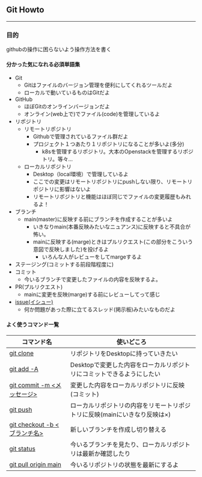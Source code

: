 ## Git Howto
---
### 目的
githubの操作に困らないよう操作方法を書く

#### 分かった気になれる必須単語集
- Git
  - Gitはファイルのバージョン管理を便利にしてくれるツールだよ
  - ローカルで動いているものはGitだよ
- GitHub
  - ほぼGitのオンラインバージョンだよ
  - オンライン(web上で)でファイル(code)を管理しているよ
- リポジトリ
  - リモートリポジトリ
    - Githubで管理されているファイル群だよ
    - プロジェクト１つあたり１リポジトリになることが多いよ(多分)
      - k8sを管理するリポジトリ。大本のOpenstackを管理するリポジトリ。等々... 
  - ローカルリポジトリ
    - Desktop（local環境）で管理しているよ
    - ここでの変更はリモートリポジトリにpushしない限り、リモートリポジトリに影響はないよ
    - リモートリポジトリと機能はほぼ同じでファイルの変更履歴もみれるよ！
- ブランチ
  - main(master)に反映する前にブランチを作成することが多いよ
    - いきなりmain(本番反映みたいなニュアンス)に反映すると不具合が怖い。
    - mainに反映する(marge)ときはプルリクエスト(この部分をこういう意図で反映しました)を投げるよ
      - いろんな人がレビューをしてmargeするよ 
- ステージング(コミットする前段階程度に)
- コミット
  - 今いるブランチで変更したファイルの内容を反映するよ。
- PR(プルリクエスト)
  - mainに変更を反映(marge)する前にレビューしてって感じ
- [issue(イシュー)](https://github.com/GitEngHar/GrowTheLatestTechnorogy/issues)
  - 何か問題があった際に立てるスレッド(掲示板)みたいなものだよ


#### よく使うコマンド一覧

| コマンド名  | 使いどころ |
| ------------- | ------------- |
| [git clone <https url>](https://codelikes.com/git-clone/#:~:text=%23%20%2D%2D%2D%20%E7%9C%81%E7%95%A5%20%2D%2D%2D-,Github%E3%81%AE%E3%83%AA%E3%83%9D%E3%82%B8%E3%83%88%E3%83%AA%E3%81%8B%E3%82%89%E3%82%BD%E3%83%BC%E3%82%B9%E3%82%B3%E3%83%BC%E3%83%89%E3%82%92%E3%83%80%E3%82%A6%E3%83%B3%E3%83%AD%E3%83%BC%E3%83%89%E3%81%97%E3%81%A6%E3%81%BF%E3%82%88%E3%81%86,-%E5%AE%9F%E9%9A%9B%E3%81%ABGithub)  | リポジトリをDesktopに持っていきたい  |
| [git add -A](https://qiita.com/TaaaZyyy/items/b2b68aec99789374a204#:~:text=%E3%81%99%E3%81%B9%E3%81%A6%E3%81%AE%20untracked%20%E3%81%A8%E3%81%99%E3%81%B9%E3%81%A6%E3%81%AE%20modified%20%E3%82%92%20staged%20%E3%81%AB%E3%81%99%E3%82%8B%20(%2D%2Dall))  | Desktopで変更した内容をローカルリポジトリにコミットできるようにしたい  |
| [git commit -m <メッセージ>](https://qiita.com/TaaaZyyy/items/b2b68aec99789374a204#:~:text=%E3%82%B3%E3%83%9E%E3%83%B3%E3%83%89-,%E3%82%B3%E3%83%9F%E3%83%83%E3%83%88,-git%20commit%20%2Dm)  | 変更した内容をローカルリポジトリに反映(コミット)  |
| [git push](https://qiita.com/TaaaZyyy/items/b2b68aec99789374a204#:~:text=%E7%8F%BE%E5%9C%A8%E3%81%AE%E3%83%96%E3%83%A9%E3%83%B3%E3%83%81%E3%81%AE%E5%A4%89%E6%9B%B4%E3%82%92%E3%83%AA%E3%83%A2%E3%83%BC%E3%83%88%E3%83%96%E3%83%A9%E3%83%B3%E3%83%81%E3%81%AB%E5%8F%8D%E6%98%A0%E3%81%95%E3%81%9B%E3%82%8B)  | ローカルリポジトリの内容をリモートリポジトリに反映(mainにいきなり反映は×)  |
| [git checkout -b <ブランチ名>](https://qiita.com/TaaaZyyy/items/b2b68aec99789374a204#:~:text=amend%20%2Dm%20%22%5Bcomment%5D%22-,%E3%83%81%E3%82%A7%E3%83%83%E3%82%AF%E3%82%A2%E3%82%A6%E3%83%88,-%E7%94%A8%E9%80%94)  | 新しいブランチを作成し切り替える  |
| [git status](https://qiita.com/TaaaZyyy/items/b2b68aec99789374a204#:~:text=git%20clone%20%5Burl%5D-,%E7%A2%BA%E8%AA%8D,-%E7%94%A8%E9%80%94)  | 今いるブランチを見たり、ローカルリポジトリは最新か確認したり  |
| [git pull origin main](https://qiita.com/TaaaZyyy/items/b2b68aec99789374a204#:~:text=%E3%83%AA%E3%83%A2%E3%83%BC%E3%83%88%E3%83%96%E3%83%A9%E3%83%B3%E3%83%81%E3%81%AE%E5%A4%89%E6%9B%B4%E3%82%92%E3%83%AD%E3%83%BC%E3%82%AB%E3%83%AB%E3%83%96%E3%83%A9%E3%83%B3%E3%83%81%E3%81%AB%E5%8F%8D%E6%98%A0%E3%81%95%E3%81%9B%E3%82%8B%E3%83%BB2)  | 今いるリポジトリの状態を最新にするよ  |
